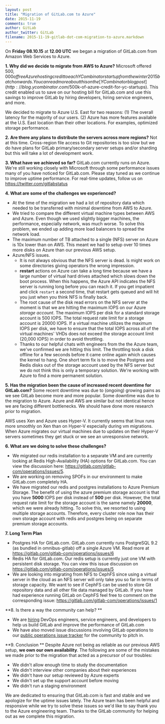 ```yaml
---
layout: post
title: "Migration of GitLab.com to Azure"
date: 2015-11-19
comments: true
author: GitLab
author_twitter: GitLab
filename: 2015-11-19-gitlab-dot-com-migration-to-azure.markdown
---
```


On **Friday 08.10.15** at **12.00 UTC** we began a migration of GitLab.com from Amazon Web Services to Azure.

**1. Why did we decide to migrate from AWS to Azure?**
Microsoft offered $500,000 of free Azure hosting credit to each YCombinator startup from the winter 2015 batch onwards. You can read more about this on the [YCombinator blog post](http://blog.ycombinator.com/$500k-of-azure-credit-for-yc-startups). This credit enabled us to save on our hosting bill for GitLab.com and use this savings to improve GitLab by hiring developers, hiring service engineers, and more.

We decided to migrate to Azure U.S. East for two reasons:
(1) The overall latency for the majority of our users.
(2) Azure has more features available at the U.S. East location than their other locations. For examples, optimized storage performance.

**2. Are there any plans to distribute the servers across more regions?**
Not at this time. Cross-region file access to Git repositories is too slow but we do have plans for GitLab primary/secondary server setups and/or sharding but this will take a lot of development work.

**3. What have we achieved so far?**
GitLab.com currently runs on Azure. We're still working closely with Microsoft through some performance issues many of you have noticed for GitLab.com. Please stay tuned as we continue to improve uptime performance. For real-time updates, follow us on https://twitter.com/gitlabstatus

**4. What are some of the challenges we experienced?**

- At the time of the migration we had a lot of repository data which needed to be transferred with minimal downtime from AWS to Azure.
- We tried to compare the different virtual machine types between AWS and Azure. Even though we used slightly bigger machines, the performance, especially network, was much worse. To solve this problem, we ended up adding more load balancers to spread the network load.
- The maximum number of TB attached to a single (NFS) server on Azure is 10x lower than on AWS. This meant we had to setup over 10 times more disks on Azure than our previous AWS setup.
- Azure/NFS issues.
  - It is not always obvious that the NFS server is dead. ls might work on some directories giving operators the wrong impression.
  - **restart** actions on Azure can take a long time because we have a large number of virtual hard drives attached which slows down the boot process. When this happens, the Azure API indicates the NFS server is running long before you can reach it. If you get impatient and click `restart` a second time, that restart gets queued and will hit you just when you think NFS is finally back.
  - The root cause of the disk read errors on the NFS server at the moment is that we are hitting the maximum IOPS on our Azure *storage account*.
  The maximum IOPS per disk for a standard storage account is 500 IOPS.
  The total request rate limit for a storage account is 20000 IOPS. If a virtual machine utilizes the maximum IOPS per disk, we have to ensure that the total IOPS across all of the virtual machines' VHDs does not exceed the storage account limit (20,000 IOPS) in order to avoid throttling.
  - Thanks to our helpful chats with engineers from the the Azure team, we've confirmed we are hitting this limit. The throttling took a disk offline for a few seconds before it came online again which causes the kernel to hang. One short term fix is to move the Postgres and Redis disks out of the storage account used by the NFS server but we do not think this is only a temporary solution. We're working with Azure to find a more permanent solution.

**5. Has the migration been the cause of increased recent downtime for GitLab.com?**
Some recent downtime was due to (ongoing) growing pains as we see GitLab become more and more popular. Some downtime was due to the migration to Azure. Azure and AWS are similar but not identical hence we are facing different bottlenecks. We should have done more research prior to migration.

AWS uses Xen and Azure uses Hyper-V. It currently seems that linux runs more smoothly on Xen than on Hyper-V especially during vm migrations. When Azure migrates our virtual machines due to updates on their Hyper-V servers sometimes they get stuck or we see an unresponsive network.

**6. What are we doing to solve these challenges?**

- We migrated our redis installation to a separate VM and are currently looking at Redis High-Availability (HA) options for GitLab.com. You can view the discussion here: https://gitlab.com/gitlab-com/operations/issues/5.
- We are working on removing SPOFs in our environment to make GitLab.com completely HA.
- We have migrated our redis and postgres installations to Azure Premium Storage. The benefit of using the azure premium storage account is that you have **5000** IOPS per disk instead of **500** per disk. However, the total request rate limit for the storage account is the same namely **20000**, which we were already hitting. To solve this, we resorted to using multiple storage accounts. Therefore, every cluster role now has their own storage account with redis and postgres being on separate premium storage accounts.

**7. Long Term Plan**

- Postgres HA for GitLab.com. GitLab.com currently runs PostgreSQL 9.2 (as bundled in omnibus-gitlab) off a single Azure VM. Read more at https://gitlab.com/gitlab-com/operations/issues/6
- Redis HA for GitLab.com. Our redis setup is currently just one VM with persistent disk storage. You can view this issue discussion on https://gitlab.com/gitlab-com/operations/issues/5
- We are looking into migrating from NFS to CephFS since using a virtual server in the cloud as an NFS server will only take you so far in terms of storage capacity. We want to see if CephFS can be used to store Git repository data and all other file data managed by GitLab. If you have had experience running GitLab on CephFS feel free to comment on the corresponding issue: https://gitlab.com/gitlab-com/operations/issues/1

**8. Is there a way the community can help? **

- We are [hiring](https://about.gitlab.com/jobs/) DevOps engineers, service engineers, and developers to help us build GitLab and improve the performance of GitLab.com
- We have also moved issue discussions involving GitLab operations to our [public operations issue tracker](https://gitlab.com/gitlab-com/operations/issues/) for the community to pitch in.

**9. Conclusion **
Despite Azure not being as reliable as our previous AWS setup, **we own our own availability**. The following are some of the mistakes we made prior to the migration that acted as a precursor of our troubles:

- We didn't allow enough time to study the documentation
- We didn't interview other companies about their experiences
- We didn't have our setup reviewed by Azure experts
- We didn't set up the support account before moving
- We didn't run a staging environment

We are dedicated to ensuring that GitLab.com is fast and stable and we apologize for the uptime issues lately. The Azure team has been helpful and responsive while we try to solve these issues so we'd like to say thank you to the Azure engineering team. Thanks to the GitLab community for helping out as we complete this migration. 
